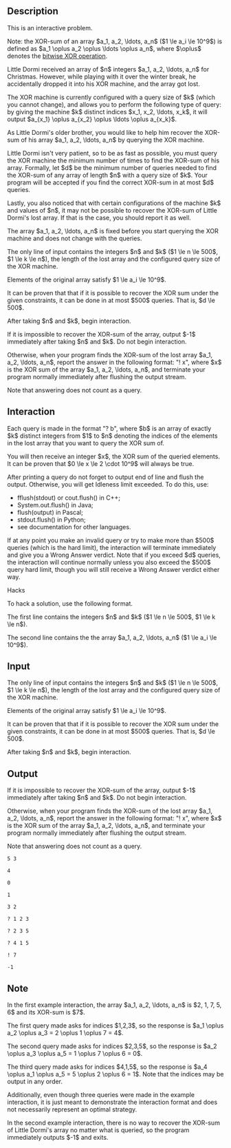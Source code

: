 ## Description

<div><p><span class="tex-font-style-it">This is an interactive problem.</span></p><p>Note: the XOR-sum of an array $a_1, a_2, \ldots, a_n$ ($1 \le a_i \le 10^9$) is defined as $a_1 \oplus a_2 \oplus \ldots \oplus a_n$, where $\oplus$ denotes the <a href="https://en.wikipedia.org/wiki/Bitwise_operation#XOR">bitwise XOR operation</a>.</p><p>Little Dormi received an array of $n$ integers $a_1, a_2, \ldots, a_n$ for Christmas. However, while playing with it over the winter break, he accidentally dropped it into his XOR machine, and the array got lost.</p><p>The XOR machine is currently configured with a query size of $k$ (which you cannot change), and allows you to perform the following type of query: by giving the machine $k$ <span class="tex-font-style-bf">distinct</span> indices $x_1, x_2, \ldots, x_k$, it will output $a_{x_1} \oplus a_{x_2} \oplus \ldots \oplus a_{x_k}$.</p><p>As Little Dormi's older brother, you would like to help him recover the <span class="tex-font-style-bf">XOR-sum</span> of his array $a_1, a_2, \ldots, a_n$ by querying the XOR machine.</p><p>Little Dormi isn't very patient, so to be as fast as possible, you must query the XOR machine the <span class="tex-font-style-bf">minimum</span> number of times to find the XOR-sum of his array. Formally, let $d$ be the minimum number of queries needed to find the XOR-sum of any array of length $n$ with a query size of $k$. Your program will be accepted if you find the correct XOR-sum in at most $d$ queries.</p><p>Lastly, you also noticed that with certain configurations of the machine $k$ and values of $n$, it may not be possible to recover the XOR-sum of Little Dormi's lost array. If that is the case, you should report it as well.</p><p>The array $a_1, a_2, \ldots, a_n$ is fixed before you start querying the XOR machine and does not change with the queries.</p></div><div class="input-specification"><p>The only line of input contains the integers $n$ and $k$ ($1 \le n \le 500$, $1 \le k \le n$), the length of the lost array and the configured query size of the XOR machine.</p><p>Elements of the original array satisfy $1 \le a_i \le 10^9$.</p><p>It can be proven that that if it is possible to recover the XOR sum under the given constraints, it can be done in at most $500$ queries. That is, $d \le 500$.</p><p>After taking $n$ and $k$, begin interaction.</p></div><div class="output-specification"><p>If it is impossible to recover the XOR-sum of the array, output $-1$ <span class="tex-font-style-bf">immediately</span> after taking $n$ and $k$. Do not begin interaction.</p><p>Otherwise, when your program finds the XOR-sum of the lost array $a_1, a_2, \ldots, a_n$, report the answer in the following format: "<span class="tex-font-style-tt">! x</span>", where $x$ is the XOR sum of the array $a_1, a_2, \ldots, a_n$, and terminate your program normally immediately after flushing the output stream. </p><p>Note that answering does not count as a query.</p></div><div><h2>Interaction</h2><p>Each query is made in the format "<span class="tex-font-style-tt">? b</span>", where $b$ is an array of exactly $k$ <span class="tex-font-style-bf">distinct</span> integers from $1$ to $n$ denoting the indices of the elements in the lost array that you want to query the XOR sum of.</p><p>You will then receive an integer $x$, the XOR sum of the queried elements. It can be proven that $0 \le x \le 2 \cdot 10^9$ will always be true.</p><p>After printing a query do not forget to output end of line and flush the output. Otherwise, you will get <span class="tex-font-style-tt">Idleness limit exceeded</span>. To do this, use:</p><ul><li> <span class="tex-font-style-tt">fflush(stdout)</span> or <span class="tex-font-style-tt">cout.flush()</span> in C++; </li><li> <span class="tex-font-style-tt">System.out.flush()</span> in Java; </li><li> <span class="tex-font-style-tt">flush(output)</span> in Pascal; </li><li> <span class="tex-font-style-tt">stdout.flush()</span> in Python; </li><li> see documentation for other languages.</li></ul><p><span class="tex-font-style-bf">If at any point you make an invalid query or try to make more than $500$ queries (which is the hard limit), the interaction will terminate immediately and give you a Wrong Answer verdict. Note that if you exceed $d$ queries, the interaction will continue normally unless you also exceed the $500$ query hard limit, though you will still receive a Wrong Answer verdict either way.</span></p><p><span class="tex-font-style-bf">Hacks</span></p><p>To hack a solution, use the following format.</p><p>The first line contains the integers $n$ and $k$ ($1 \le n \le 500$, $1 \le k \le n$).</p><p>The second line contains the the array $a_1, a_2, \ldots, a_n$ ($1 \le a_i \le 10^9$).</p></div>

## Input

<p>The only line of input contains the integers $n$ and $k$ ($1 \le n \le 500$, $1 \le k \le n$), the length of the lost array and the configured query size of the XOR machine.</p><p>Elements of the original array satisfy $1 \le a_i \le 10^9$.</p><p>It can be proven that that if it is possible to recover the XOR sum under the given constraints, it can be done in at most $500$ queries. That is, $d \le 500$.</p><p>After taking $n$ and $k$, begin interaction.</p>

## Output

<p>If it is impossible to recover the XOR-sum of the array, output $-1$ <span class="tex-font-style-bf">immediately</span> after taking $n$ and $k$. Do not begin interaction.</p><p>Otherwise, when your program finds the XOR-sum of the lost array $a_1, a_2, \ldots, a_n$, report the answer in the following format: "<span class="tex-font-style-tt">! x</span>", where $x$ is the XOR sum of the array $a_1, a_2, \ldots, a_n$, and terminate your program normally immediately after flushing the output stream. </p><p>Note that answering does not count as a query.</p>





```input1
5 3

4

0

1
```




```input2
3 2
```




```output1
? 1 2 3

? 2 3 5

? 4 1 5

! 7
```




```output2
-1
```



## Note

<p>In the first example interaction, the array $a_1, a_2, \ldots, a_n$ is $2, 1, 7, 5, 6$ and its XOR-sum is $7$. </p><p>The first query made asks for indices $1,2,3$, so the response is $a_1 \oplus a_2 \oplus a_3 = 2 \oplus 1 \oplus 7 = 4$.</p><p>The second query made asks for indices $2,3,5$, so the response is $a_2 \oplus a_3 \oplus a_5 = 1 \oplus 7 \oplus 6 = 0$.</p><p>The third query made asks for indices $4,1,5$, so the response is $a_4 \oplus a_1 \oplus a_5 = 5 \oplus 2 \oplus 6 = 1$. Note that the indices may be output in any order.</p><p>Additionally, even though three queries were made in the example interaction, it is just meant to demonstrate the interaction format and <span class="tex-font-style-bf">does not</span> necessarily represent an optimal strategy.</p><p>In the second example interaction, there is no way to recover the XOR-sum of Little Dormi's array no matter what is queried, so the program immediately outputs $-1$ and exits.</p>
